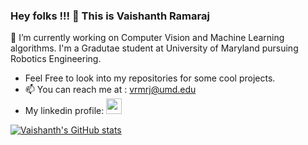 ### Hey folks !!! 👋 This is Vaishanth Ramaraj

🔭 I’m currently working on Computer Vision and Machine Learning algorithms. I'm a Gradutae student at University of Maryland pursuing Robotics Engineering.

- Feel Free to look into my repositories for some cool projects.
- 📫 You can reach me at : vrmrj@umd.edu
- My linkedin profile: <a href="https://www.linkedin.com/in/vaishanth-ramaraj/"><img height="25" src="https://img.shields.io/badge/LinkedIn-0077B5?style=for-the-badge&logo=linkedin&logoColor=white"></a>

[![Vaishanth's GitHub stats](https://github-readme-stats.vercel.app/api?username=vaishanth-rmrj&hide=contribs,prs&show_icons=true&theme=tokyonight)](https://github.com/anuraghazra/github-readme-stats)

<!--
**vaishanth-rmrj/vaishanth-rmrj** is a ✨ _special_ ✨ repository because its `README.md` (this file) appears on your GitHub profile.

Here are some ideas to get you started:

- 🔭 I’m currently working on ...
- 🌱 I’m currently learning ...
- 👯 I’m looking to collaborate on ...
- 🤔 I’m looking for help with ...
- 💬 Ask me about ...
- 📫 How to reach me: ...
- 😄 Pronouns: ...
- ⚡ Fun fact: ...
-->

